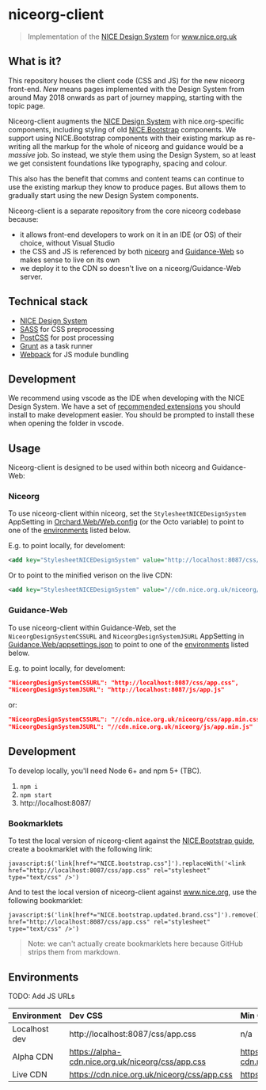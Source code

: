 # niceorg-client

> Implementation of the [NICE Design System](https://github.com/nice-digital/nice-design-system) for www.nice.org.uk

## What is it?

This repository houses the client code (CSS and JS) for the new niceorg front-end. _New_ means pages implemented with the Design System from around May 2018 onwards as part of journey mapping, starting with the topic page.

Niceorg-client augments the [NICE Design System](https://github.com/nice-digital/nice-design-system) with nice.org-specific components, including styling of old [NICE.Bootstrap](https://github.com/nice-digital/NICE.Bootstrap) components. We support using NICE.Bootstrap components with their existing markup as re-writing all the markup for the whole of niceorg and guidance would be a _massive_ job. So instead, we style them using the Design System, so at least we get consistent foundations like typography, spacing and colour.

This also has the benefit that comms and content teams can continue to use the existing markup they know to produce pages. But allows them to gradually start using the new Design System components.

Niceorg-client is a separate repository from the core niceorg codebase because:

- it allows front-end developers to work on it in an IDE (or OS) of their choice, without Visual Studio
- the CSS and JS is referenced by both [niceorg](https://github.com/nice-digital/niceorg) and [Guidance-Web](https://github.com/nice-digital/guidance-web) so makes sense to live on its own
- we deploy it to the CDN so doesn't live on a niceorg/Guidance-Web server.

## Technical stack

- [NICE Design System](https://github.com/nice-digital/nice-design-system)
- [SASS](https://sass-lang.com/) for CSS preprocessing
- [PostCSS](http://postcss.org/) for post processing
- [Grunt](https://gruntjs.com/) as a task runner
- [Webpack](https://webpack.js.org/) for JS module bundling

## Development

We recommend using vscode as the IDE when developing with the NICE Design System. We have a set of [recommended extensions](.vscode/extensions.json) you should install to make development easier. You should be prompted to install these when opening the folder in vscode.

## Usage

Niceorg-client is designed to be used within both niceorg and Guidance-Web:

### Niceorg

To use niceorg-client within niceorg, set the `StylesheetNICEDesignSystem` AppSetting in [Orchard.Web/Web.config](https://github.com/nice-digital/niceorg/blob/master/src/Orchard.Web/Web.config) (or the Octo variable) to point to one of the [environments](#environments) listed below.

E.g. to point locally, for develoment:

```xml
<add key="StylesheetNICEDesignSystem" value="http://localhost:8087/css/app.css" />
```

Or to point to the minified verison on the live CDN:

```xml
<add key="StylesheetNICEDesignSystem" value="//cdn.nice.org.uk/niceorg/css/app.min.css" />
```

### Guidance-Web

To use niceorg-client within Guidance-Web, set the `NiceorgDesignSystemCSSURL` and `NiceorgDesignSystemJSURL` AppSetting in [Guidance.Web/appsettings.json](https://github.com/nice-digital/guidance-web/blob/master/Guidance.Web/appsettings.json#L106-L107) to point to one of the [environments](#environments) listed below.

E.g. to point locally, for develoment:

```json
"NiceorgDesignSystemCSSURL": "http://localhost:8087/css/app.css",
"NiceorgDesignSystemJSURL": "http://localhost:8087/js/app.js"
```

or:

```json
"NiceorgDesignSystemCSSURL": "//cdn.nice.org.uk/niceorg/css/app.min.css",
"NiceorgDesignSystemJSURL": "//cdn.nice.org.uk/niceorg/js/app.min.js"
```

## Development

To develop locally, you'll need Node 6+ and npm 5+ (TBC).

1. `npm i`
2. `npm start`
3. http://localhost:8087/

### Bookmarklets

To test the local version of niceorg-client against the [NICE.Bootstrap guide](http://nice-digital.github.io/NICE.Bootstrap/index.html), create a bookmarklet with the following link:

```
javascript:$('link[href*="NICE.bootstrap.css"]').replaceWith('<link href="http://localhost:8087/css/app.css" rel="stylesheet" type="text/css" />')
```

And to test the local version of niceorg-client against www.nice.org, use the following bookmarklet:

```
javascript:$('link[href*="NICE.bootstrap.updated.brand.css"]').remove(),$('link[href*="fontawesome.css"]').remove(),$('link[href*="NICE.glyphs.css"]').remove(),$('link[href*="NICE.base"]').remove(),$("head").append('<link href="http://localhost:8087/css/app.css" rel="stylesheet" type="text/css" />')
```

> Note: we can't actually create bookmarklets here because GitHub strips them from markdown.

## Environments

TODO: Add JS URLs

| Environment   | Dev CSS                                           | Min CSS                                               |
| ------------- | :------------------------------------------------ | :---------------------------------------------------- |
| Localhost dev | http://localhost:8087/css/app.css                 | n/a                                                   |
| Alpha CDN     | https://alpha-cdn.nice.org.uk/niceorg/css/app.css | https://alpha-cdn.nice.org.uk/niceorg/css/app.min.css |
| Live CDN      | https://cdn.nice.org.uk/niceorg/css/app.css       | https://cdn.nice.org.uk/niceorg/css/app.min.css       |
